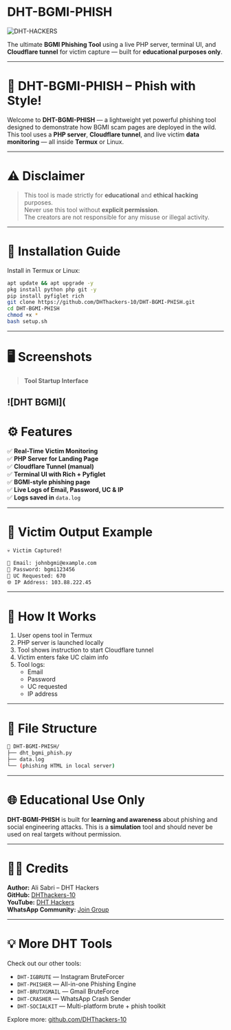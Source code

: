 # DHT-BGMI-PHISH

![DHT-HACKERS](https://img.shields.io/badge/DHT-HACKERS-magenta?style=for-the-badge)

The ultimate **BGMI Phishing Tool** using a live PHP server, terminal UI, and **Cloudflare tunnel** for victim capture — built for **educational purposes only**.

---

# 🎯 DHT-BGMI-PHISH – Phish with Style!

Welcome to **DHT-BGMI-PHISH** — a lightweight yet powerful phishing tool designed to demonstrate how BGMI scam pages are deployed in the wild. This tool uses a **PHP server**, **Cloudflare tunnel**, and live victim **data monitoring** — all inside **Termux** or Linux.

---

# ⚠️ Disclaimer

> This tool is made strictly for **educational** and **ethical hacking** purposes.  
> Never use this tool without **explicit permission**.  
> The creators are not responsible for any misuse or illegal activity.

---

# 🚀 Installation Guide

Install in Termux or Linux:

```bash
apt update && apt upgrade -y
pkg install python php git -y
pip install pyfiglet rich
git clone https://github.com/DHThackers-10/DHT-BGMI-PHISH.git
cd DHT-BGMI-PHISH
chmod +x *
bash setup.sh
```

---

# 🖥️ Screenshots

> **Tool Startup Interface**

![DHT BGMI](
---

# ⚙️ Features

✅ **Real-Time Victim Monitoring**  
✅ **PHP Server for Landing Page**  
✅ **Cloudflare Tunnel (manual)**  
✅ **Terminal UI with Rich + Pyfiglet**  
✅ **BGMI-style phishing page**  
✅ **Live Logs of Email, Password, UC & IP**  
✅ **Logs saved in** `data.log`

---

# 📂 Victim Output Example

```bash
💀 Victim Captured!

📧 Email: johnbgmi@example.com
🔑 Password: bgmi123456
💎 UC Requested: 670
🌐 IP Address: 103.88.222.45
```

---

# 🔧 How It Works

1. User opens tool in Termux  
2. PHP server is launched locally  
3. Tool shows instruction to start Cloudflare tunnel  
4. Victim enters fake UC claim info  
5. Tool logs:
   - Email
   - Password
   - UC requested
   - IP address

---

# 🔐 File Structure

```bash
📁 DHT-BGMI-PHISH/
├── dht_bgmi_phish.py
├── data.log
└── (phishing HTML in local server)
```

---

# 🌐 Educational Use Only

**DHT-BGMI-PHISH** is built for **learning and awareness** about phishing and social engineering attacks. This is a **simulation** tool and should never be used on real targets without permission.

---

# 👨‍💻 Credits

**Author:** Ali Sabri – DHT Hackers  
**GitHub:** [DHThackers-10](https://github.com/DHThackers-10)  
**YouTube:** [DHT Hackers](https://youtube.com/@dht-hackers_10)  
**WhatsApp Community:** [Join Group](https://chat.whatsapp.com/G2hCkCzylra2OENEfhH8Os)

---

# 💡 More DHT Tools

Check out our other tools:

- `DHT-IGBRUTE` — Instagram BruteForcer  
- `DHT-PHISHER` — All-in-one Phishing Engine  
- `DHT-BRUTXGMAIL` — Gmail BruteForce  
- `DHT-CRASHER` — WhatsApp Crash Sender  
- `DHT-SOCIALKIT` — Multi-platform brute + phish toolkit

Explore more: [github.com/DHThackers-10](https://github.com/DHThackers-10)
